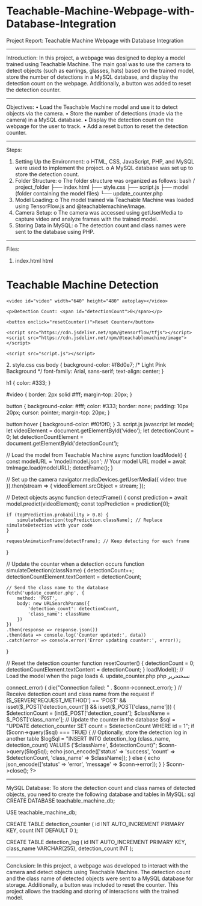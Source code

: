 # Teachable-Machine-Webpage-with-Database-Integration
Project Report: Teachable Machine Webpage with Database Integration
________________________________________
Introduction:
In this project, a webpage was designed to deploy a model trained using Teachable Machine. The main goal was to use the camera to detect objects (such as earrings, glasses, hats) based on the trained model, store the number of detections in a MySQL database, and display the detection count on the webpage. Additionally, a button was added to reset the detection counter.
________________________________________
Objectives:
•	Load the Teachable Machine model and use it to detect objects via the camera.
•	Store the number of detections (made via the camera) in a MySQL database.
•	Display the detection count on the webpage for the user to track.
•	Add a reset button to reset the detection counter.
________________________________________
Steps:
1.	Setting Up the Environment:
o	HTML, CSS, JavaScript, PHP, and MySQL were used to implement the project.
o	A MySQL database was set up to store the detection count.
2.	Folder Structure:
o	The folder structure was organized as follows:
bash
/ project_folder
├── index.html
├── style.css
├── script.js
├── model (folder containing the model files)
└── update_counter.php
3.	Model Loading:
o	The model trained via Teachable Machine was loaded using TensorFlow.js and @teachablemachine/image.
4.	Camera Setup:
o	The camera was accessed using getUserMedia to capture video and analyze frames with the trained model.
5.	Storing Data in MySQL:
o	The detection count and class names were sent to the database using PHP.
________________________________________
Files:
1. index.html
html
<!DOCTYPE html>
<html lang="en">
<head>
    <meta charset="UTF-8">
    <meta name="viewport" content="width=device-width, initial-scale=1.0">
    <title>Teachable Machine Detection</title>
    <link rel="stylesheet" href="style.css">
</head>
<body>
    <h1>Teachable Machine Detection</h1>

    <video id="video" width="640" height="480" autoplay></video>
    
    <p>Detection Count: <span id="detectionCount">0</span></p>

    <button onclick="resetCounter()">Reset Counter</button>

    <script src="https://cdn.jsdelivr.net/npm/@tensorflow/tfjs"></script>
    <script src="https://cdn.jsdelivr.net/npm/@teachablemachine/image"></script>
    
    <script src="script.js"></script>
</body>
</html>
2. style.css
css
body {
    background-color: #f8d0e7; /* Light Pink Background */
    font-family: Arial, sans-serif;
    text-align: center;
}

h1 {
    color: #333;
}

#video {
    border: 2px solid #fff;
    margin-top: 20px;
}

button {
    background-color: #fff;
    color: #333;
    border: none;
    padding: 10px 20px;
    cursor: pointer;
    margin-top: 20px;
}

button:hover {
    background-color: #f0f0f0;
}
3. script.js
javascript
let model;
let videoElement = document.getElementById('video');
let detectionCount = 0;
let detectionCountElement = document.getElementById('detectionCount');

// Load the model from Teachable Machine
async function loadModel() {
    const modelURL = 'model/model.json';  // Your model URL
    model = await tmImage.load(modelURL);
    detectFrame();
}

// Set up the camera
navigator.mediaDevices.getUserMedia({ video: true }).then(stream => {
    videoElement.srcObject = stream;
});

// Detect objects
async function detectFrame() {
    const prediction = await model.predict(videoElement);
    const topPrediction = prediction[0];

    if (topPrediction.probability > 0.8) {
        simulateDetection(topPrediction.className); // Replace simulateDetection with your code
    }

    requestAnimationFrame(detectFrame); // Keep detecting for each frame
}

// Update the counter when a detection occurs
function simulateDetection(className) {
    detectionCount++;
    detectionCountElement.textContent = detectionCount;

    // Send the class name to the database
    fetch('update_counter.php', {
        method: 'POST',
        body: new URLSearchParams({
            'detection_count': detectionCount,
            'class_name': className
        })
    })
    .then(response => response.json())
    .then(data => console.log('Counter updated:', data))
    .catch(error => console.error('Error updating counter:', error));
}

// Reset the detection counter
function resetCounter() {
    detectionCount = 0;
    detectionCountElement.textContent = detectionCount;
}
loadModel();  // Load the model when the page loads
4. update_counter.php
php
نسختحرير
<?php
// Connect to MySQL database
$servername = "localhost";
$username = "root";
$password = "";
$dbname = "teachable_machine_db";  // Replace with your database name

$conn = new mysqli($servername, $username, $password, $dbname);

// Check connection
if ($conn->connect_error) {
    die("Connection failed: " . $conn->connect_error);
}

// Receive detection count and class name from the request
if ($_SERVER['REQUEST_METHOD'] == 'POST' && isset($_POST['detection_count']) && isset($_POST['class_name'])) {
    $detectionCount = (int)$_POST['detection_count'];
    $className = $_POST['class_name'];

    // Update the counter in the database
    $sql = "UPDATE detection_counter SET count = $detectionCount WHERE id = 1";
    
    if ($conn->query($sql) === TRUE) {
        // Optionally, store the detection log in another table
        $logSql = "INSERT INTO detection_log (class_name, detection_count) VALUES ('$className', $detectionCount)";
        $conn->query($logSql);
        echo json_encode(['status' => 'success', 'count' => $detectionCount, 'class_name' => $className]);
    } else {
        echo json_encode(['status' => 'error', 'message' => $conn->error]);
    }
}

$conn->close();
?>
________________________________________
MySQL Database:
To store the detection count and class names of detected objects, you need to create the following database and tables in MySQL:
sql
CREATE DATABASE teachable_machine_db;

USE teachable_machine_db;

CREATE TABLE detection_counter (
    id INT AUTO_INCREMENT PRIMARY KEY,
    count INT DEFAULT 0
);

CREATE TABLE detection_log (
    id INT AUTO_INCREMENT PRIMARY KEY,
    class_name VARCHAR(255),
    detection_count INT
);
________________________________________
Conclusion:
In this project, a webpage was developed to interact with the camera and detect objects using Teachable Machine. The detection count and the class name of detected objects were sent to a MySQL database for storage. Additionally, a button was included to reset the counter. This project allows the tracking and storing of interactions with the trained model.

